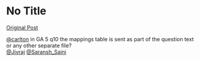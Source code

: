 # No Title

[Original Post](https://discourse.onlinedegree.iitm.ac.in/t/169029/153)

<p><a class="mention" href="/u/carlton">@carlton</a> in GA 5 q10 the mappings table is sent as part of the question text or any other separate file?<br>
<a class="mention" href="/u/jivraj">@Jivraj</a> <a class="mention" href="/u/saransh_saini">@Saransh_Saini</a></p>